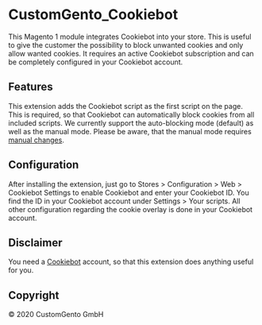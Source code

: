 # CustomGento_Cookiebot
This Magento 1 module integrates Cookiebot into your store. This is useful to give the customer the possibility to block unwanted cookies and only allow wanted cookies. It requires an active Cookiebot subscription and can be completely configured in your Cookiebot account.

## Features
This extension adds the Cookiebot script as the first script on the page. 
This is required, so that Cookiebot can automatically block cookies from all included scripts. 
We currently support the auto-blocking mode (default) as well as the manual mode.
Please be aware, that the manual mode requires [manual changes](https://www.cookiebot.com/en/manual-implementation/).

## Configuration
After installing the extension, just go to Stores > Configuration > Web > Cookiebot Settings to enable Cookiebot and enter your Cookiebot ID. You find the ID in your Cookiebot account under Settings > Your scripts. All other configuration regarding the cookie overlay is done in your Cookiebot account.

## Disclaimer
You need a [Cookiebot](https://www.cookiebot.com/) account, so that this extension does anything useful for you.

## Copyright
&copy; 2020 CustomGento GmbH
